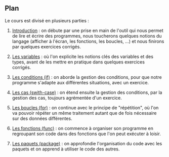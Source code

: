 ## Plan

Le cours est divisé en plusieurs parties :

1. [Introduction](./01_Introduction.md) : on débute par une prise en main de l'outil qui nous permet de lire et écrire des programmes, nous toucherons quelques notions du langage (afficher à l'écran, les fonctions, les boucles, ...) et nous finirons par quelques exercices corrigés.

2. [Les variables](cours/02_Variables/COURS.md) : où l'on explicite les notions clés des variables et des types, avant de les mettre en pratique dans quelques exercices corrigés.

3. [Les conditions (if)](cours/03_Conditions/COURS.md) : on aborde la gestion des conditions, pour que notre programme s'adapte aux différentes situations, avec un exercice.

4. [Les cas (swith-case)](cours/04_Cas/COURS.md) : on étend ensuite la gestion des conditions, par la gestion des cas, toujours agrémentée d'un exercice.

5. [Les boucles (for)](cours/05_Boucles/COURS.md) : on continue avec le principe de "répétition", où l'on va pouvoir répéter un même traitement autant que de fois nécessaire sur des données différentes.

6. [Les fonctions (func)](cours/06_Fonctions/COURS.md) : on commence à organiser son programme en regroupant son code dans des fonctions que l'on peut exécuter à loisir.

7. [Les paquets (package)](cours/07_Paquets/COURS.md) : on approfondie l'organisation du code avec les paquets et on apprend à utiliser le code des autres.
